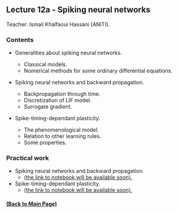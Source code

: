## Lecture 12a - Spiking neural networks 
Teacher: Ismail Khalfaoui Hassani (ANITI).

### Contents
+ Generalities about spiking neural networks. 
	+ Classical models.
	+ Numerical methods for some ordinary differential equations.
+ Spiking neural networks and backward propagation.
	+ Backpropagation through time.
	+ Discretization of LIF model.
	+ Surrogate gradient.

+ Spike-timing-dependant plasticity.
	+ The phenomenological model.
	+ Relation to other learning rules.
	+ Some properties.

### Practical work
+ Spiking neural networks and backward propagation.
	+ [(the link to notebook will be available soon).]( )
+ Spike-timing-dependant plasticity.
	+ [(the link to notebook will be available soon).]( )


#### [(Back to Main Page)](../index.md)

